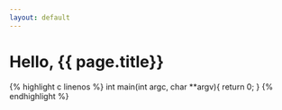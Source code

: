 ```yaml
---
layout: default
---
```

Hello, {{ page.title}}
===
{% highlight c linenos %}
int main(int argc, char **argv){
	return 0;
}
{% endhighlight %}
